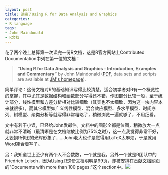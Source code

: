 ```yaml
---
layout: post
title: 读完了Using R for Data Analysis and Graphics
categories:
- R language
tags:
- John Maindonald
- R文档
---
```


花了两个晚上总算第一次读完一份R文档，这是R官方网站上Contributed Documentation中列在第一位的文档：

> **“Using R for Data Analysis and Graphics - Introduction, Examples and Commentary”** by John Maindonald ([PDF](http://cran.r-project.org/doc/contrib/usingR-2.pdf), data sets and scripts are available at [JM's homepage](http://wwwmaths.anu.edu.au/%7Ejohnm/)).


简单评论：这份文档对R的基础知识写得比较清楚，适合初学者对R有一个概览性的掌握，其中尤其是数据结构和函数部分写得还不错，作图部分比较一般，至于统计部分，线性模型和方差分析相对比较细致（其实也不太细致，因为这一块内容本来就很多），而其它模型如广义线性模型、混合效应模型、多水平模型、时间序列、树模型、聚类分析等就写得非常粗略了，稍微浏览一遍就够了，不用细看。

文中有若干小误，已经给John发邮件。文档中的图形全都是位图，稍微放大一点就非常不清晰（最清晰是在文档缩放比例为75%之时），这一点我觉得非常不好，太毁损R作图的光辉形象了……John老大也许是觉得用LaTeX太麻烦，于是就用Word凑合着写了。

另：我知道世上至少有两个人不会数数，一个就是我，另外一个就是R团队中的Friedrich Leisch，因为[Using R](http://cran.r-project.org/doc/contrib/usingR-2.pdf)这份文档明明是99页，却被安排在[贡献文档网页](http://cran.r-project.org/other-docs.html#english)的"Documents with more than 100 pages:"这个section中。![](http://yihui.name/cn/wp-content/uploads/bo/emot/grin.gif)
